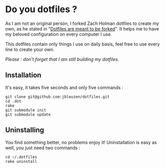 # Do you dotfiles ?

As I am not an original person, I forked Zach Holman dotfiles to create my own, as he stated in "[Dotfiles are meant to be forked](http://zachholman.com/2010/08/dotfiles-are-meant-to-be-forked/)". 
It helps me to have my beloved configuration on every computer I use.

This dotfiles contain only things I use on daily basis, feel free to use every line to create your own.

_Please : don't forget that I am still building my dotfiles._

## Installation

It's easy, it takes five seconds and only five commands :

	git clone git@github.com:jbleuzen/dotfiles.git
	cd .dot
	rake
	git submodule init
	git submodule update


## Uninstalling

You find something better, no problems enjoy it!
Uninstallation is easy as well, you just need two commands :

	cd ~/.dotfiles
	rake uninstall
